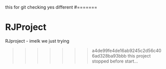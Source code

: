 this for git checking
yes different
#=======
# RJProject
RJproject - imelk
 we just trying
>>>>>>> a4de99fe4de16ab9245c2d56c406ad328ba93bbb
this project stopped before start...
